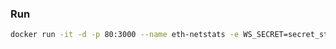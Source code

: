 
### Run
```bash
docker run -it -d -p 80:3000 --name eth-netstats -e WS_SECRET=secret_string manapov/eth-netstats
```
